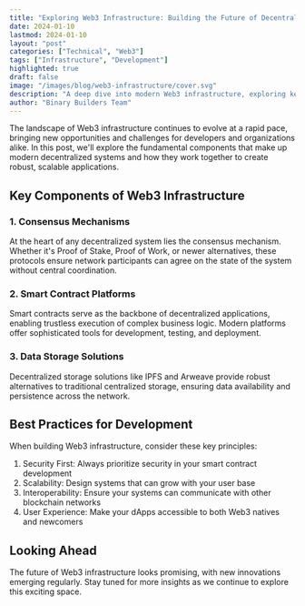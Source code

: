 ```yaml
---
title: "Exploring Web3 Infrastructure: Building the Future of Decentralized Systems"
date: 2024-01-10
lastmod: 2024-01-10
layout: "post"
categories: ["Technical", "Web3"]
tags: ["Infrastructure", "Development"]
highlighted: true
draft: false
image: "/images/blog/web3-infrastructure/cover.svg"
description: "A deep dive into modern Web3 infrastructure, exploring key components and best practices for building robust decentralized systems."
author: "Binary Builders Team"
---
```


The landscape of Web3 infrastructure continues to evolve at a rapid pace, bringing new opportunities and challenges for developers and organizations alike. In this post, we'll explore the fundamental components that make up modern decentralized systems and how they work together to create robust, scalable applications.

## Key Components of Web3 Infrastructure

### 1. Consensus Mechanisms
At the heart of any decentralized system lies the consensus mechanism. Whether it's Proof of Stake, Proof of Work, or newer alternatives, these protocols ensure network participants can agree on the state of the system without central coordination.

### 2. Smart Contract Platforms
Smart contracts serve as the backbone of decentralized applications, enabling trustless execution of complex business logic. Modern platforms offer sophisticated tools for development, testing, and deployment.

### 3. Data Storage Solutions
Decentralized storage solutions like IPFS and Arweave provide robust alternatives to traditional centralized storage, ensuring data availability and persistence across the network.

## Best Practices for Development

When building Web3 infrastructure, consider these key principles:

1. Security First: Always prioritize security in your smart contract development
2. Scalability: Design systems that can grow with your user base
3. Interoperability: Ensure your systems can communicate with other blockchain networks
4. User Experience: Make your dApps accessible to both Web3 natives and newcomers

## Looking Ahead

The future of Web3 infrastructure looks promising, with new innovations emerging regularly. Stay tuned for more insights as we continue to explore this exciting space. 